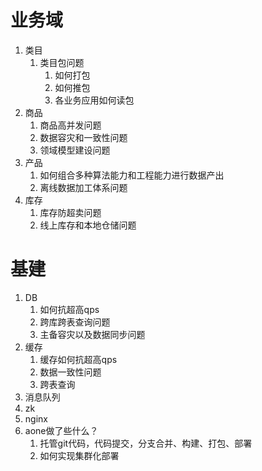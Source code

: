 # 业务域

1. 类目
	1. 类目包问题
		1. 如何打包
		2. 如何推包
		3. 各业务应用如何读包
2. 商品
	1. 商品高并发问题
	2. 数据容灾和一致性问题
	3. 领域模型建设问题
3. 产品
	1. 如何组合多种算法能力和工程能力进行数据产出
	2. 离线数据加工体系问题
4. 库存
	1. 库存防超卖问题
	2. 线上库存和本地仓储问题



# 基建



1. DB
	1. 如何抗超高qps
	2. 跨库跨表查询问题
	3. 主备容灾以及数据同步问题
2. 缓存
	1. 缓存如何抗超高qps
	2. 数据一致性问题
	3. 跨表查询
3. 消息队列
4. zk
5. nginx
6. aone做了些什么？
	1. 托管git代码，代码提交，分支合并、构建、打包、部署
	2. 如何实现集群化部署